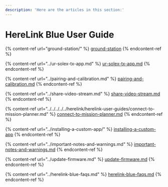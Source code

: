 ```yaml
---
description: 'Here are the articles in this section:'
---
```


# HereLink Blue User Guide

{% content-ref url="ground-station/" %}
[ground-station](ground-station/)
{% endcontent-ref %}

{% content-ref url="../ur-solex-tx-app.md" %}
[ur-solex-tx-app.md](../ur-solex-tx-app.md)
{% endcontent-ref %}

{% content-ref url="../pairing-and-calibration.md" %}
[pairing-and-calibration.md](../pairing-and-calibration.md)
{% endcontent-ref %}

{% content-ref url="../share-video-stream.md" %}
[share-video-stream.md](../share-video-stream.md)
{% endcontent-ref %}

{% content-ref url="../../../../../herelink/herelink-user-guides/connect-to-mission-planner.md" %}
[connect-to-mission-planner.md](../../../../../herelink/herelink-user-guides/connect-to-mission-planner.md)
{% endcontent-ref %}

{% content-ref url="../installing-a-custom-app/" %}
[installing-a-custom-app](../installing-a-custom-app/)
{% endcontent-ref %}

{% content-ref url="../important-notes-and-warnings.md" %}
[important-notes-and-warnings.md](../important-notes-and-warnings.md)
{% endcontent-ref %}

{% content-ref url="../update-firmware.md" %}
[update-firmware.md](../update-firmware.md)
{% endcontent-ref %}

{% content-ref url="../herelink-blue-faqs.md" %}
[herelink-blue-faqs.md](../herelink-blue-faqs.md)
{% endcontent-ref %}
